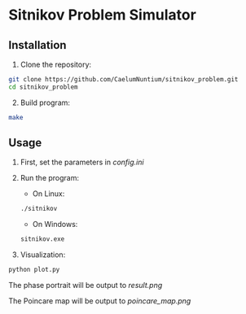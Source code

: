 # Sitnikov Problem Simulator

## Installation

1. Clone the repository:
```bash
git clone https://github.com/CaelumNuntium/sitnikov_problem.git
cd sitnikov_problem
```

2. Build program:
```bash
make
```
## Usage

1. First, set the parameters in *config.ini*

2. Run the program:

    * On Linux:
    ```bash
    ./sitnikov
    ```
    
    * On Windows:
    ```cmd
    sitnikov.exe
    ```

3. Visualization:
```bash
python plot.py
```
The phase portrait will be output to *result.png*

The Poincare map will be output to *poincare_map.png*
